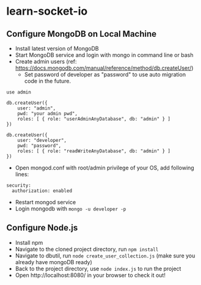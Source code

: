 # learn-socket-io

## Configure MongoDB on Local Machine

- Install latest version of MongoDB
- Start MongoDB service and login with mongo in command line or bash
- Create admin users (ref: https://docs.mongodb.com/manual/reference/method/db.createUser/)
    - Set password of developer as "password" to use auto migration code in the future.

```
use admin

db.createUser({
    user: "admin",
    pwd: "your admin pwd",
    roles: [ { role: "userAdminAnyDatabase", db: "admin" } ]
})

db.createUser({
    user: "developer",
    pwd: "password",
    roles: [ { role: "readWriteAnyDatabase", db: "admin" } ]
})
```

- Open mongod.conf with root/admin privilege of your OS, add following lines:

```
security:
  authorization: enabled
```

- Restart mongod service
- Login mongodb with `mongo -u developer -p`



## Configure Node.js

- Install npm
- Navigate to the cloned project directory, run `npm install`
- Navigate to dbutil, run `node create_user_collection.js` (make sure you already have mongoDB ready)
- Back to the project directory, use `node index.js` to run the project
- Open http://localhost:8080/ in your browser to check it out!